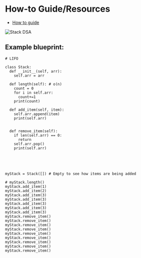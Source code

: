 # How-to Guide/Resources 

* [How to guide](https://www.freecodecamp.org/news/data-structures-101-stacks-696b3282980/?msclkid=07534d4fc5ae11ec916aa44423721a92)

![Stack DSA](https://cdn-images-1.medium.com/max/1200/1*4Pn00ch_p4DTCb4r3naCDQ.png)

## Example blueprint:

```
# LIFO

class Stack: 
  def __init__(self, arr):
    self.arr = arr

  def length(self): # o(n)
    count = 0
    for i in self.arr:
      count+=1
    print(count)

  def add_item(self, item):
    self.arr.append(item)
    print(self.arr)
  

  def remove_item(self):
    if len(self.arr) == 0:
      return
    self.arr.pop()
    print(self.arr)

  



myStack = Stack([]) # Empty to see how items are being added

# myStack.length()
myStack.add_item(1)
myStack.add_item(2)
myStack.add_item(3)
myStack.add_item(3)
myStack.add_item(3)
myStack.add_item(3)
myStack.add_item(3)
myStack.remove_item()
myStack.remove_item()
myStack.remove_item()
myStack.remove_item()
myStack.remove_item()
myStack.remove_item()
myStack.remove_item()
myStack.remove_item()
myStack.remove_item()



```